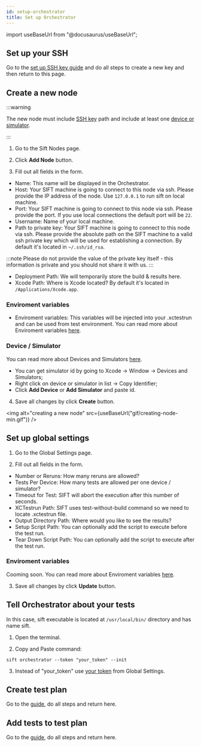 ```yaml
---
id: setup-orchestrator
title: Set up Orchestrator
---
```


import useBaseUrl from "@docusaurus/useBaseUrl";

## Set up your SSH

Go to the [set up SSH key guide](/ssh) and do all steps to create a new key and then return to this page.

## Create a new node

:::warning

The new node must include [SSH key](/ssh) path and include at least one [device or simulator](/udid).

:::

1. Go to the Sift Nodes page.

2. Click **Add Node** button.

3. Fill out all fields in the form.

- Name: This name will be displayed in the Orchestrator.
- Host: Your SIFT machine is going to connect to this node via ssh. Please provide the IP address of the node. Use `127.0.0.1` to run sift on local machine.
- Port: Your SIFT machine is going to connect to this node via ssh. Please provide the port. If you use local connections the default port will be `22`.
- Username: Name of your local machine.
- Path to private key: Your SIFT machine is going to connect to this node via ssh. Please provide the absolute path on the SIFT machine to a valid ssh private key which will be used for establishing a connection. By default it's located in `~/.ssh/id_rsa`.

:::note
Please do not provide the value of the private key itself - this information is private and you should not share it with us.
:::

- Deployment Path: We will temporarily store the build & results here.
- Xcode Path: Where is Xcode located? By default it's located in `/Applications/Xcode.app`.

### Enviroment variables

- Enviroment variables: This variables will be injected into your .xctestrun and can be used from test environment. You can read more about Enviroment variables [here](/env-vars).

### Device / Simulator

You can read more about Devices and Simulators [here](/udid).

- You can get simulator id by going to Xcode -> Window -> Devices and Simulators;
- Right click on device or simulator in list -> Copy Identifier;
- Сlick **Add Device** or **Add Simulator** and paste id.

4. Save all changes by click **Create** button.

<img alt="creating a new node" src={useBaseUrl("gif/creating-node-min.gif")} />

## Set up global settings

1. Go to the Global Settings page.

2. Fill out all fields in the form.

- Number or Reruns: How many reruns are allowed?
- Tests Per Device: How many tests are allowed per one device / simulator?
- Timeout for Test: SIFT will abort the execution after this number of seconds.
- XCTestrun Path: SIFT uses test-without-build command so we need to locate .xctestrun file.
- Output Directory Path: Where would you like to see the results?
- Setup Script Path: You can optionally add the script to execute before the test run.
- Tear Down Script Path: You can optionally add the script to execute after the test run.

### Enviroment variables

Cooming soon. You can read more about Enviroment variables [here](/env-vars).

3. Save all changes by click **Update** button.

## Tell Orchestrator about your tests

In this case, sift executable is located at `/usr/local/bin/` directory and has name sift.

1. Open the terminal.

2. Copy and Paste command:

```
sift orchestrator --token "your_token" --init
```

3. Instead of "your_token" use [your token](/settings#copy-the-token) from Global Settings.

## Create test plan

Go to the [guide](/test-plans#creating), do all steps and return here.

## Add tests to test plan

Go to the [guide](/test-plans#adding-tests-to-test-plan), do all steps and return here.
